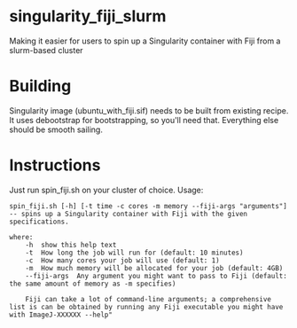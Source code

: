 # singularity_fiji_slurm
Making it easier for users to spin up a Singularity container with Fiji from a slurm-based cluster


# Building
Singularity image (ubuntu_with_fiji.sif) needs to be built from existing recipe. It uses debootstrap for bootstrapping, so you'll need that. Everything else should be smooth sailing.

# Instructions
Just run spin_fiji.sh on your cluster of choice. Usage:

```shell
spin_fiji.sh [-h] [-t time -c cores -m memory --fiji-args "arguments"] -- spins up a Singularity container with Fiji with the given specifications.

where:
    -h  show this help text
    -t  How long the job will run for (default: 10 minutes)
    -c  How many cores your job will use (default: 1)
    -m  How much memory will be allocated for your job (default: 4GB)
    --fiji-args  Any argument you might want to pass to Fiji (default: the same amount of memory as -m specifies)

    Fiji can take a lot of command-line arguments; a comprehensive list is can be obtained by running any Fiji executable you might have with ImageJ-XXXXXX --help"
```
